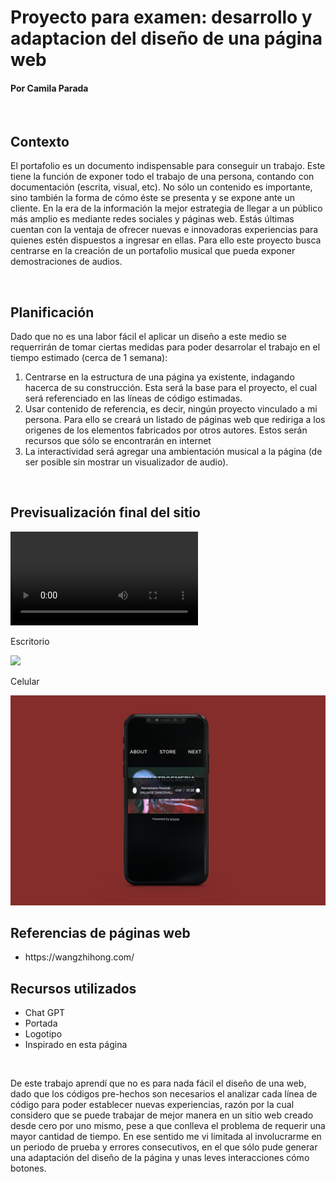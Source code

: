 <html>
    <body>
        <h1> Proyecto para examen: desarrollo y adaptacion del diseño de una página web </h1>
        <!-- Buscar en "How to" de W3 -->
        <h4> Por Camila Parada </h4>
        <br>
        <h2> Contexto </h2>
          <p> El portafolio es un documento indispensable para conseguir un trabajo. Este tiene la función de exponer todo el trabajo de una persona, contando con documentación (escrita, visual, etc). No sólo un contenido es importante, sino también la forma de cómo éste se presenta y se expone ante un cliente. En la era de la información la mejor estrategia de llegar a un público más amplio es mediante redes sociales y páginas web. Estás últimas cuentan con la ventaja de ofrecer nuevas e innovadoras experiencias para quienes estén dispuestos a ingresar en ellas.  Para ello este proyecto busca centrarse en la creación de un portafolio musical que pueda exponer demostraciones de audios. </p>
        <br>
        <h2> Planificación </h2>
          <p> Dado que no es una labor fácil el aplicar un diseño a este medio se requerrirán de tomar ciertas medidas para poder desarrolar el trabajo en el tiempo estimado (cerca de 1 semana):</p>
        <ol>
         <li> Centrarse en la estructura de una página ya existente, indagando hacerca de su construcción. Esta será la base para el proyecto, el cual será referenciado en las líneas de código estimadas.</li>
         <li> Usar contenido de referencia, es decir, ningún proyecto vinculado a mi persona. Para ello se creará un listado de páginas web que rediriga a los origenes de los elementos fabricados por otros autores. Estos serán recursos que sólo se encontrarán en internet </li>
         <li>La interactividad será agregar una ambientación musical a la página (de ser posible sin mostrar un visualizador de audio).</li>
        </ol>
        <br>
        <h2> Previsualización final del sitio </h2>
          <video src="./previsualizaciones/video-pagina-completa-escritorio.mp4"></video>
           <p> Escritorio </p>
          <img src= "./previsualizaciones/Previsualizacion-computador.png">
           <p> Celular </p>
          <img src= "./previsualizaciones/Previsualizacion-telefono.png">
        <br>
        <h2> Referencias de páginas web </h2>
        <ul>
         <li> https://wangzhihong.com/ </li>
         </ul>  
        <h2> Recursos utilizados </h2>
         <ul>
            <li><a link="https://chat.openai.com/share/6a2dee92-3966-4e61-8fa1-ba324cfa133f"> Chat GPT</li> 
            <li><a link="https://twitter.com/0TL_/media"> Portada </li>
            <li><a link="https://tatsdesign.com/Alstroemeria-Records"> Logotipo </li>    
            <li><a link="https://alst.net/"> Inspirado en esta página </li>    
         </ul>
        <br>
        <p> De este trabajo aprendí que no es para nada fácil el diseño de una web, dado que los códigos pre-hechos son necesarios el analizar cada línea de código para poder establecer nuevas experiencias, razón por la cual considero que se puede trabajar de mejor manera en un sitio web creado desde cero por uno mismo, pese a que conlleva el problema de requerir una mayor cantidad de tiempo. En ese sentido me vi limitada al involucrarme en un periodo de prueba y errores consecutivos, en el que sólo pude generar una adaptación del diseño de la página y unas leves interacciones cómo botones.</p>
    </body>
</html>
